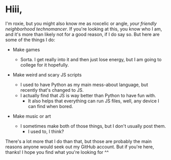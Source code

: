 # Hiii,

I'm roxie, but you might also know me as roxcelic or angle, *your friendly neighborhood technomancer*. If you're looking at this, you know who I am, and it's more than likely not for a good reason, if I do say so. But here are some of the things I do:

- Make games
  - Sorta. I get really into it and then just lose energy, but I am going to college for it hopefully.

- Make weird and scary JS scripts
  - I used to have Python as my main mess-about language, but recently that's changed to JS.
  - I actually find that JS is way better than Python to have fun with.
    - It also helps that everything can run JS files, well, any device I can find when bored.

- Make music or art
  - I sometimes make both of those things, but I don't usually post them.
    - I used to, I think?

There's a lot more that I do than that, but those are probably the main reasons anyone would seek out my GitHub account. But if you're here, thanks! I hope you find what you're looking for ^^
